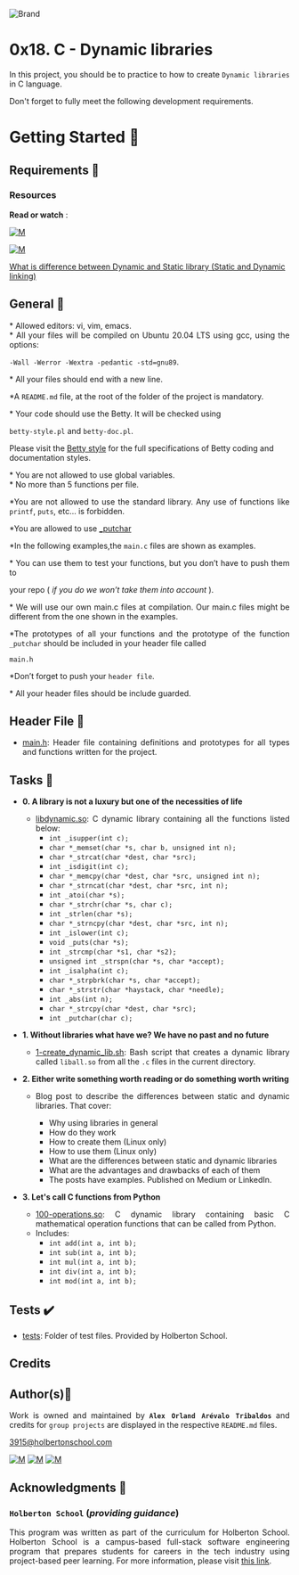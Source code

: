 ![Brand](https://assets.website-files.com/6105315644a26f77912a1ada/610540e8b4cd6969794fe673_Holberton_School_logo-04-04.svg)

# 0x18. C - Dynamic libraries
<div style="text-align: justify">
	
In this project, you should be to practice to how to create `Dynamic libraries` in C language. </div>
<div style="text-align: justify">
Don't forget to fully meet the following development requirements. </div>


# Getting Started :running:

## Requirements :page_with_curl:

### Resources

**Read or watch** :

[![M](https://upload.wikimedia.org/wikipedia/commons/thumb/2/2f/Google_2015_logo.svg/80px-Google_2015_logo.svg.png)](https://www.google.com/webhp?hl=en&sa=X&ved=0ahUKEwi-kcza26f1AhVkRTABHTABBroQPAgI)

[![M](https://upload.wikimedia.org/wikipedia/commons/thumb/e/e1/Logo_of_YouTube_%282015-2017%29.svg/70px-Logo_of_YouTube_%282015-2017%29.svg.png)](https://www.youtube.com/watch?v=eW5he5uFBNM)

[What is difference between Dynamic and Static library (Static and Dynamic linking)](https://www.youtube.com/watch?v=eW5he5uFBNM)


## General :page_with_curl:
<div style="text-align: justify">
* Allowed editors: vi, vim, emacs. </div>
<div style="text-align: justify">
* All your files will be compiled on Ubuntu 20.04 LTS using gcc, using the options: 
	
`-Wall -Werror -Wextra -pedantic -std=gnu89`. </div>
<div style="text-align: justify">
* All your files should end with a new line. </div>
<div style="text-align: justify">
	
*A `README.md` file, at the root of the folder of the project is mandatory. </div>

<div style="text-align: justify">
* Your code should use the Betty. It will be checked using</div>

`betty-style.pl` and `betty-doc.pl`.</div>

Please visit the [Betty style](https://github.com/holbertonschool/Betty/wiki) for the full specifications of Betty coding and documentation styles.

<div style="text-align: justify">
* You are not allowed to use global variables. </div>
<div style="text-align: justify">
* No more than 5 functions per file. </div>

<div style="text-align: justify">
	
*You are not allowed to use the standard library. Any use of functions like `printf`, `puts`, etc… is forbidden. 

<div style="text-align: justify">
	
*You are allowed to use [_putchar](https://github.com/holbertonschool/_putchar.c/blob/master/_putchar.c) 

<div style="text-align: justify">
	
*In the following examples,the `main.c` files are shown as examples. </div>

<div style="text-align: justify">
* You can use them to test your functions, but you don’t have to push them to
	<div style="text-align: justify">
		
   your repo ( *if you do we won’t take them into account* ).</div>
	
<div style="text-align: justify">
* We will use our own main.c files at compilation. Our main.c files might be different from the one shown in the examples. </div>

<div style="text-align: justify">
		
*The prototypes of all your functions and the prototype of the function `_putchar` 
	should be included in your header file called </div>

<div style="text-align: justify"> 

`main.h` </div>

<div style="text-align: justify">
	
*Don’t forget to push your `header file`.</div>
<div style="text-align: justify">
* All your header files should be include guarded. </div>
<div style="text-align: justify">
	
## Header File :file_folder:

* [main.h](./main.h): Header file containing definitions and prototypes for all types
and functions written for the project.

## Tasks :page_with_curl:

* **0. A library is not a luxury but one of the necessities of life**
  	* [libdynamic.so](./libdynamic.so): C dynamic library containing all the functions
  	listed below:
		* `int _isupper(int c);`
		* `char *_memset(char *s, char b, unsigned int n);`
		* `char *_strcat(char *dest, char *src);`
		* `int _isdigit(int c);`
		* `char *_memcpy(char *dest, char *src, unsigned int n);`
		* `char *_strncat(char *dest, char *src, int n);`
		* `int _atoi(char *s);`
		* `char *_strchr(char *s, char c);`
		* `int _strlen(char *s);`
		* `char *_strncpy(char *dest, char *src, int n);`
		* `int _islower(int c);`
		* `void _puts(char *s);`
		* `int _strcmp(char *s1, char *s2);`
		* `unsigned int _strspn(char *s, char *accept);`
		* `int _isalpha(int c);`
		* `char *_strpbrk(char *s, char *accept);`
		* `char *_strstr(char *haystack, char *needle);`
		* `int _abs(int n);`
		* `char *_strcpy(char *dest, char *src);`
		* `int _putchar(char c);`
 
* **1. Without libraries what have we? We have no past and no future**
  	* [1-create_dynamic_lib.sh](./1-create_dynamic_lib.sh): Bash script that creates a
  	dynamic library called `liball.so` from all the `.c` files in the current directory.

* **2. Either write something worth reading or do something worth writing**
	* Blog post to describe the differences between static and dynamic libraries. That cover:
	
		* Why using libraries in general
		* How do they work
		* How to create them (Linux only)
		* How to use them (Linux only)
		* What are the differences between static and dynamic libraries
		* What are the advantages and drawbacks of each of them
		* The posts have examples. Published on Medium or LinkedIn.
	
* **3. Let's call C functions from Python**
  	* [100-operations.so](./100-operations.so): C dynamic library containing basic C
  	mathematical operation functions that can be called from Python.
  	* Includes:
    	* `int add(int a, int b);`
    	* `int sub(int a, int b);`
    	* `int mul(int a, int b);`
    	* `int div(int a, int b);`
    	* `int mod(int a, int b);`

## Tests :heavy_check_mark:

* [tests](./tests): Folder of test files. Provided by Holberton School.
	
## Credits

## Author(s):blue_book:

Work is owned and maintained by 
	**`Alex Orland Arévalo Tribaldos`**  and credits for `group projects` are displayed in the respective `README.md` files.

<3915@holbertonschool.com>
	
[![M](https://upload.wikimedia.org/wikipedia/commons/thumb/9/91/Octicons-mark-github.svg/25px-Octicons-mark-github.svg.png)](https://github.com/Alexoat76)
[![M](https://upload.wikimedia.org/wikipedia/fr/thumb/c/c8/Twitter_Bird.svg/25px-Twitter_Bird.svg.png)](https://twitter.com/aoarevalot)
[![M](https://upload.wikimedia.org/wikipedia/commons/thumb/c/ca/LinkedIn_logo_initials.png/25px-LinkedIn_logo_initials.png)](https://www.linkedin.com/in/Alexoat76/)


## Acknowledgments :mega: 

### **`Holberton School`** (*providing guidance*)
	
This program was written as part of the curriculum for Holberton School.
Holberton School is a campus-based full-stack software engineering program
that prepares students for careers in the tech industry using project-based
peer learning. For more information,  please visit [this link](https://www.holbertonschool.com/).
